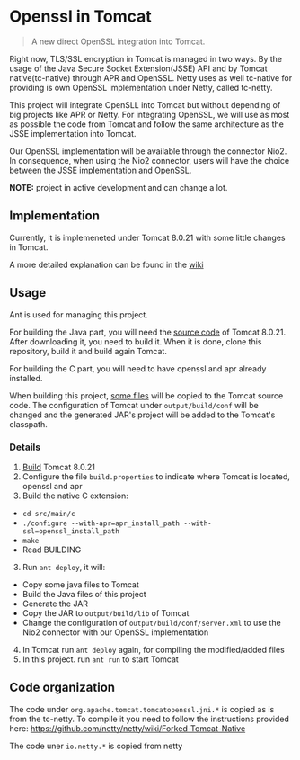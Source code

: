 # Openssl in Tomcat

> A new direct OpenSSL integration into Tomcat.

Right now, TLS/SSL encryption in Tomcat is managed in two ways. By the usage of the Java Secure Socket Extension(JSSE) API and by Tomcat native(tc-native) through APR and OpenSSL. Netty uses as well tc-native for providing is own OpenSSL implementation under Netty, called tc-netty.

This project will integrate OpenSLL into Tomcat but without depending of big projects like APR or Netty. For integrating OpenSSL, we will use as most as possible the code from Tomcat and follow the same architecture as the JSSE implementation into Tomcat.

Our OpenSSL implementation will be available through the connector Nio2. In consequence, when using the Nio2 connector, users will have the choice between the JSSE implementation and OpenSSL.

**NOTE:** project in active development and can change a lot.

## Implementation

Currently, it is implemeneted under Tomcat 8.0.21 with some little changes in Tomcat.

A more detailed explanation can be found in the [wiki](https://github.com/facenord-sud/tomcat-openssl/wiki/OpenSSL-directly-into-Tomcat)

## Usage
 Ant is used for managing this project.
 
For building the Java part, you will need the [source code](http://tomcat.apache.org/download-80.cgi) of Tomcat 8.0.21. After downloading it, you need to build it. When it is done, clone this repository, build it and build again Tomcat.

For building the C part, you will need to have openssl and apr already installed.

When building this project, [some files](https://github.com/facenord-sud/tomcat-openssl/tree/master/src/main/java/org/apache/tomcat/util/net) will be copied to the Tomcat source code. The configuration of Tomcat under `output/build/conf` will be changed and the generated JAR's project will be added to the Tomcat's classpath.

### Details
1. [Build](https://tomcat.apache.org/tomcat-8.0-doc/building.html) Tomcat 8.0.21
2. Configure the file `build.properties` to indicate where Tomcat is located, openssl and apr
3. Build the native C extension:
  * `cd src/main/c`
  * `./configure --with-apr=apr_install_path --with-ssl=openssl_install_path`
  * `make`
  * Read BUILDING
3. Run `ant deploy`, it will:
  * Copy some java files to Tomcat
  * Build the Java files of this project
  * Generate the JAR
  * Copy the JAR to `output/build/lib` of Tomcat
  * Change the configuration of `output/build/conf/server.xml` to use the Nio2 connector with our OpenSSL implementation
4. In Tomcat run `ant deploy` again, for compiling the modified/added files
5. In this project. run `ant run` to start Tomcat

## Code organization

The code under `org.apache.tomcat.tomcatopenssl.jni.*` is copied as is from the tc-netty. To compile it you need to follow the instructions provided here: https://github.com/netty/netty/wiki/Forked-Tomcat-Native

The code uner `io.netty.*` is copied from netty
